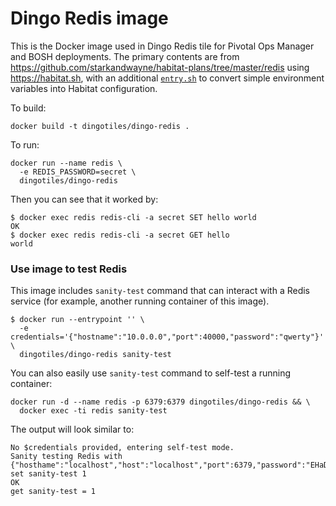 # Dingo Redis image

This is the Docker image used in Dingo Redis tile for Pivotal Ops Manager and BOSH deployments. The primary contents are from https://github.com/starkandwayne/habitat-plans/tree/master/redis using https://habitat.sh, with an additional [`entry.sh`](https://github.com/dingotiles/dingo-redis-image-boshrelease/blob/master/image/scripts/entry.sh) to convert simple environment variables into Habitat configuration.

To build:

```
docker build -t dingotiles/dingo-redis .
```

To run:

```
docker run --name redis \
  -e REDIS_PASSWORD=secret \
  dingotiles/dingo-redis
```


Then you can see that it worked by:

```
$ docker exec redis redis-cli -a secret SET hello world
OK
$ docker exec redis redis-cli -a secret GET hello
world
```

### Use image to test Redis

This image includes `sanity-test` command that can interact with a Redis service (for example, another running container of this image).

```
$ docker run --entrypoint '' \
  -e credentials='{"hostname":"10.0.0.0","port":40000,"password":"qwerty"}' \
  dingotiles/dingo-redis sanity-test
```

You can also easily use `sanity-test` command to self-test a running container:

```
docker run -d --name redis -p 6379:6379 dingotiles/dingo-redis && \
  docker exec -ti redis sanity-test
```

The output will look similar to:

```
No $credentials provided, entering self-test mode.
Sanity testing Redis with {"hosthame":"localhost","host":"localhost","port":6379,"password":"EHaDbp6TyVaF7rsI"}
set sanity-test 1
OK
get sanity-test = 1
```
